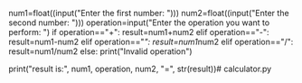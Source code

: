 num1=float((input("Enter the first number: ")))
num2=float((input("Enter the second number: ")))
operation=input("Enter the operation you want to perform: ")
if operation=="+":
   result=num1+num2
elif operation=="-":
    result=num1-num2
elif operation=="*":
    result=num1*num2
elif operation=="/":
    result=num1/num2
else:
    print("Invalid operation")

print("result is:", num1, operation, num2, "=", str(result))# calculator.py
